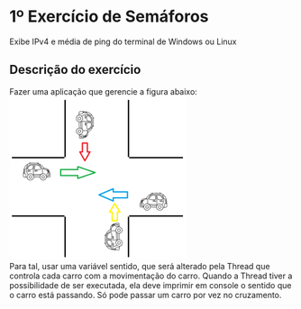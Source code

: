 # 1º Exercício de Semáforos
Exibe IPv4 e média de ping do terminal de Windows ou Linux

## Descrição do exercício
Fazer uma aplicação que gerencie a figura abaixo: <br>
![img.png](img.png) <br>
Para tal, usar uma variável sentido, que será alterado pela Thread que controla cada carro com a movimentação do carro. Quando a Thread tiver a possibilidade de ser executada, ela deve imprimir em console o sentido que o carro está passando. Só pode passar um carro por vez no cruzamento.

